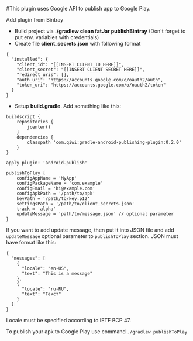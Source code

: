 #This plugin uses Google API to publish app to Google Play.

Add plugin from Bintray

- Build project via **./gradlew clean fatJar publishBintray** (Don't forget to put env. variables with credentials)
- Create file **client_secrets.json** with following format
```
{
  "installed": {
    "client_id": "[[INSERT CLIENT ID HERE]]",
    "client_secret": "[[INSERT CLIENT SECRET HERE]]",
    "redirect_uris": [],
    "auth_uri": "https://accounts.google.com/o/oauth2/auth",
    "token_uri": "https://accounts.google.com/o/oauth2/token"
  }
}
```
- Setup **build.gradle**. Add something like this:

```
buildscript {
    repositories {
        jcenter()
    }
    dependencies {
        classpath 'com.qiwi:gradle-android-publishing-plugin:0.2.0'
    }
}

apply plugin: 'android-publish'

publishToPlay {
    configAppName = 'MyApp'
    configPackageName = 'com.example'
    configEmail = 'hi@example.com'
    configApkPath = '/path/to/apk'
    keyPath = '/path/to/key.p12'
    settingsPath = '/path/to/client_secrets.json'
    track = 'alpha'
    updateMessage = 'path/to/message.json' // optional parameter
}
```
If you want to add update message, then put it into JSON file and add `updateMessage` optional parameter to `publishToPlay` section. JSON must have format like this:
```
{
  "messages": [
    {
      "locale": "en-US",
      "text": "This is a message"
    },
    {
      "locale": "ru-RU",
      "text": "Текст"
    }
  ]
}
```
Locale must be specified according to IETF BCP 47.

To publish your apk to Google Play use command ```./gradlew publishToPlay ```

